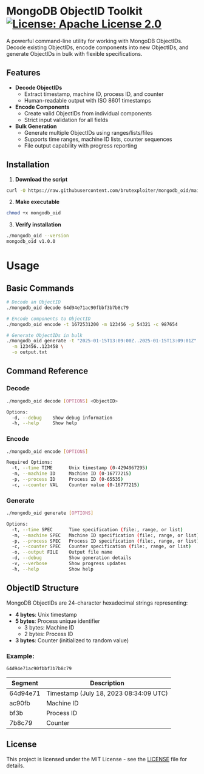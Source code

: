 # MongoDB ObjectID Toolkit [![License: Apache License 2.0](https://img.shields.io/badge/license-Apache%202.0-blue?style=flat-square)](https://opensource.org/license/apache-2-0)

A powerful command-line utility for working with MongoDB ObjectIDs. Decode existing ObjectIDs, encode components into new ObjectIDs, and generate ObjectIDs in bulk with flexible specifications.

## Features

- **Decode ObjectIDs**
  - Extract timestamp, machine ID, process ID, and counter
  - Human-readable output with ISO 8601 timestamps
- **Encode Components**
  - Create valid ObjectIDs from individual components
  - Strict input validation for all fields
- **Bulk Generation**
  - Generate multiple ObjectIDs using ranges/lists/files
  - Supports time ranges, machine ID lists, counter sequences
  - File output capability with progress reporting

## Installation

1. **Download the script**
```bash
curl -O https://raw.githubusercontent.com/brutexploiter/mongodb_oid/main/mongodb_oid
```
2. **Make executable**

```bash
chmod +x mongodb_oid
```
3. **Verify installation**

```bash
./mongodb_oid --version
mongodb_oid v1.0.0
```

# Usage
## Basic Commands

```bash
# Decode an ObjectID
./mongodb_oid decode 64d94e71ac90fbbf3b7b8c79

# Encode components to ObjectID
./mongodb_oid encode -t 1672531200 -m 123456 -p 54321 -c 987654

# Generate ObjectIDs in bulk
./mongodb_oid generate -t "2025-01-15T13:09:00Z..2025-01-15T13:09:01Z" \
  -m 123456..123458 \
  -o output.txt
```
## Command Reference
### Decode
```bash
./mongodb_oid decode [OPTIONS] <ObjectID>

Options:
  -d, --debug    Show debug information
  -h, --help     Show help
```
### Encode
```bash
./mongodb_oid encode [OPTIONS]

Required Options:
  -t, --time TIME      Unix timestamp (0-4294967295)
  -m, --machine ID     Machine ID (0-16777215)
  -p, --process ID     Process ID (0-65535)
  -c, --counter VAL    Counter value (0-16777215)
```
### Generate
```bash
./mongodb_oid generate [OPTIONS]

Options:
  -t, --time SPEC      Time specification (file:, range, or list)
  -m, --machine SPEC   Machine ID specification (file:, range, or list)
  -p, --process SPEC   Process ID specification (file:, range, or list)
  -c, --counter SPEC   Counter specification (file:, range, or list)
  -o, --output FILE    Output file name
  -d, --debug          Show generation details
  -v, --verbose        Show progress updates
  -h, --help           Show help
```

## ObjectID Structure

MongoDB ObjectIDs are 24-character hexadecimal strings representing:

- **4 bytes**: Unix timestamp
- **5 bytes**: Process unique identifier
  - 3 bytes: Machine ID
  - 2 bytes: Process ID
- **3 bytes**: Counter (initialized to random value)

### Example:
`64d94e71ac90fbbf3b7b8c79`

| Segment   | Description                              |
|-----------|------------------------------------------|
| 64d94e71  | Timestamp (July 18, 2023 08:34:09 UTC)  |
| ac90fb    | Machine ID                               |
| bf3b      | Process ID                               |
| 7b8c79    | Counter                                  |
  

## License
This project is licensed under the MIT License - see the [LICENSE](https://github.com/brutexploiter/mongodb_oid/blob/main/LICENSE) file for details.

